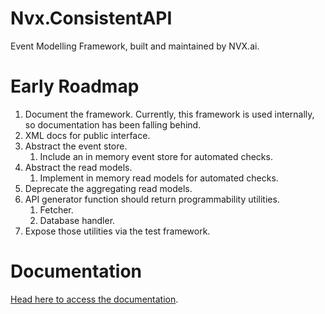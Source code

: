 # Nvx.ConsistentAPI

Event Modelling Framework, built and maintained by NVX.ai.

# Early Roadmap
1. Document the framework. Currently, this framework is used internally, so documentation has been falling behind.
1. XML docs for public interface.
1. Abstract the event store.
    1. Include an in memory event store for automated checks.
1. Abstract the read models.
    1. Implement in memory read models for automated checks.
1. Deprecate the aggregating read models.
1. API generator function should return programmability utilities.
    1. Fetcher.
    2. Database handler.
1. Expose those utilities via the test framework.

# Documentation
[Head here to access the documentation](./docs/README.md).